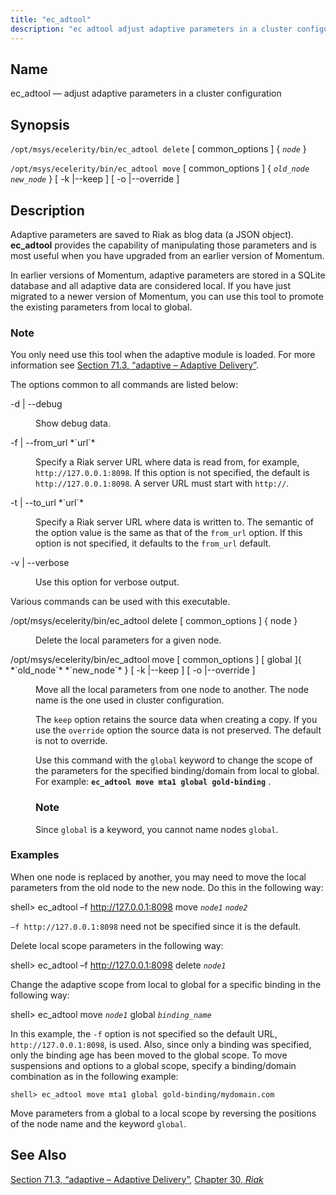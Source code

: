 ```yaml
---
title: "ec_adtool"
description: "ec adtool adjust adaptive parameters in a cluster configuration opt msys ecelerity bin ec adtool delete common options node opt msys ecelerity bin ec adtool move common options old node new node k keep o override Adaptive parameters are saved to Riak as blog data a JSON object ec adtool..."
---
```


<a name="executable.ec_adtool"></a> 
## Name

ec_adtool — adjust adaptive parameters in a cluster configuration

## Synopsis

`/opt/msys/ecelerity/bin/ec_adtool delete` [ common_options ] { *`node`* }

`/opt/msys/ecelerity/bin/ec_adtool move` [ common_options ] { *`old_node`* *`new_node`* } [ -k |--keep ] [ -o |--override ]

<a name="idp13021536"></a> 
## Description

Adaptive parameters are saved to Riak as blog data (a JSON object). **ec_adtool** provides the capability of manipulating those parameters and is most useful when you have upgraded from an earlier version of Momentum.

In earlier versions of Momentum, adaptive parameters are stored in a SQLite database and all adaptive data are considered local. If you have just migrated to a newer version of Momentum, you can use this tool to promote the existing parameters from local to global.

### Note

You only need use this tool when the adaptive module is loaded. For more information see [Section 71.3, “adaptive – Adaptive Delivery”](modules.adaptive "71.3. adaptive – Adaptive Delivery").

The options common to all commands are listed below:

<dl class="variablelist">

<dt>-d | --debug</dt>

<dd>

Show debug data.

</dd>

<dt>-f | --from_url *`url`*</dt>

<dd>

Specify a Riak server URL where data is read from, for example, `http://127.0.0.1:8098`. If this option is not specified, the default is `http://127.0.0.1:8098`. A server URL must start with `http://`.

</dd>

<dt>-t | --to_url *`url`*</dt>

<dd>

Specify a Riak server URL where data is written to. The semantic of the option value is the same as that of the `from_url` option. If this option is not specified, it defaults to the `from_url` default.

</dd>

<dt>-v | --verbose</dt>

<dd>

Use this option for verbose output.

</dd>

</dl>

Various commands can be used with this executable.

<dl class="variablelist">

<dt>/opt/msys/ecelerity/bin/ec_adtool delete [ common_options ] { node }</dt>

<dd>

Delete the local parameters for a given node.

</dd>

<dt>/opt/msys/ecelerity/bin/ec_adtool move [ common_options ] [ global ]{ *`old_node`* *`new_node`* } [ -k |--keep ] [ -o |--override ]</dt>

<dd>

Move all the local parameters from one node to another. The node name is the one used in cluster configuration.

The `keep` option retains the source data when creating a copy. If you use the `override` option the source data is not preserved. The default is not to override.

Use this command with the `global` keyword to change the scope of the parameters for the specified binding/domain from local to global. For example: **`ec_adtool move mta1 global gold-binding`**                               .

### Note

Since `global` is a keyword, you cannot name nodes `global`.

</dd>

</dl>

<a name="executable.ec_adtool.examples"></a> 
### Examples

When one node is replaced by another, you may need to move the local parameters from the old node to the new node. Do this in the following way:

shell> ec_adtool –f http://127.0.0.1:8098 move *`node1`* *`node2`*

`–f http://127.0.0.1:8098` need not be specified since it is the default.

Delete local scope parameters in the following way:

shell> ec_adtool –f http://127.0.0.1:8098 delete *`node1`*

Change the adaptive scope from local to global for a specific binding in the following way:

shell> ec_adtool move *`node1`* global *`binding_name`*

In this example, the `-f` option is not specified so the default URL, `http://127.0.0.1:8098`, is used. Also, since only a binding was specified, only the binding age has been moved to the global scope. To move suspensions and options to a global scope, specify a binding/domain combination as in the following example:

`shell> ec_adtool move mta1 global gold-binding/mydomain.com`

Move parameters from a global to a local scope by reversing the positions of the node name and the keyword `global`.

<a name="idp12858944"></a> 
## See Also

[Section 71.3, “adaptive – Adaptive Delivery”](modules.adaptive "71.3. adaptive – Adaptive Delivery"), [Chapter 30, *Riak*](riak "Chapter 30. Riak")